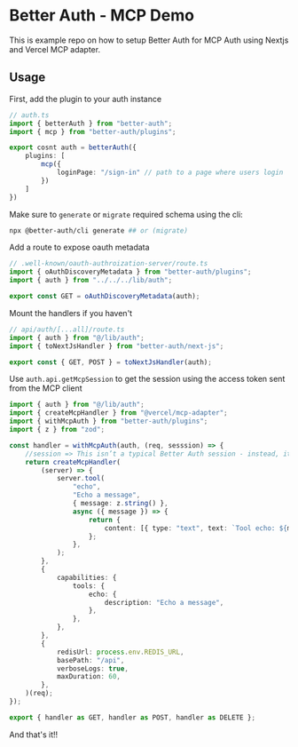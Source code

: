 # Better Auth - MCP Demo

This is example repo on how to setup Better Auth for MCP Auth using Nextjs and Vercel MCP adapter.


## Usage

First, add the plugin to your auth instance

```ts
// auth.ts
import { betterAuth } from "better-auth";
import { mcp } from "better-auth/plugins";

export cosnt auth = betterAuth({
    plugins: [
        mcp({
            loginPage: "/sign-in" // path to a page where users login
        })
    ]
})
```

Make sure to `generate` or `migrate` required schema using the cli:
```bash
npx @better-auth/cli generate ## or (migrate)
```

Add a route to expose oauth metadata

```ts
// .well-known/oauth-authroization-server/route.ts
import { oAuthDiscoveryMetadata } from "better-auth/plugins";
import { auth } from "../../../lib/auth";

export const GET = oAuthDiscoveryMetadata(auth);
```

Mount the handlers if you haven't

```ts
// api/auth/[...all]/route.ts
import { auth } from "@/lib/auth";
import { toNextJsHandler } from "better-auth/next-js";

export const { GET, POST } = toNextJsHandler(auth);
```

Use `auth.api.getMcpSession` to get the session using the access token sent from the MCP client

```ts
import { auth } from "@/lib/auth";
import { createMcpHandler } from "@vercel/mcp-adapter";
import { withMcpAuth } from "better-auth/plugins";
import { z } from "zod";

const handler = withMcpAuth(auth, (req, sesssion) => {
    //session => This isn’t a typical Better Auth session - instead, it returns the access token record along with the scopes and user ID.
	return createMcpHandler(
		(server) => {
			server.tool(
				"echo",
				"Echo a message",
				{ message: z.string() },
				async ({ message }) => {
					return {
						content: [{ type: "text", text: `Tool echo: ${message}` }],
					};
				},
			);
		},
		{
			capabilities: {
				tools: {
					echo: {
						description: "Echo a message",
					},
				},
			},
		},
		{
			redisUrl: process.env.REDIS_URL,
			basePath: "/api",
			verboseLogs: true,
			maxDuration: 60,
		},
	)(req);
});

export { handler as GET, handler as POST, handler as DELETE };
```

And that's it!!